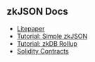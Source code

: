 ## zkJSON Docs

- [Litepaper](../README.md)
- [Tutorial: Simple zkJSON](./simple-zkjson.md)
- [Tutorial: zkDB Rollup](./zkdb-rollup.md)
- [Solidity Contracts](./solidity-contracts.md)
